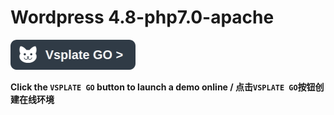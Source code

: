 # Wordpress 4.8-php7.0-apache

<a href="https://www.vsplate.com/?docker-compose=https://github.com/vsplate/dcenvs/wordpress/4.8-php7.0-apache"><img alt="VSPLATE GO" src="https://raw.githubusercontent.com/vsplate/images/master/vsgo_btn.png" width="200px"></a>

**Click the `VSPLATE GO` button to launch a demo online / 点击`VSPLATE GO`按钮创建在线环境**